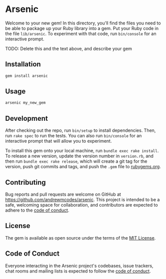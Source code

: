 # Arsenic

Welcome to your new gem! In this directory, you'll find the files you need to be able to package up your Ruby library into a gem. Put your Ruby code in the file `lib/arsenic`. To experiment with that code, run `bin/console` for an interactive prompt.

TODO: Delete this and the text above, and describe your gem

## Installation

```sh
gem install arsenic
```

## Usage

```sh
arsenic my_new_gem
```

## Development

After checking out the repo, run `bin/setup` to install dependencies. Then, run `rake spec` to run the tests. You can also run `bin/console` for an interactive prompt that will allow you to experiment.

To install this gem onto your local machine, run `bundle exec rake install`. To release a new version, update the version number in `version.rb`, and then run `bundle exec rake release`, which will create a git tag for the version, push git commits and tags, and push the `.gem` file to [rubygems.org](https://rubygems.org).

## Contributing

Bug reports and pull requests are welcome on GitHub at https://github.com/andrewmcodes/arsenic. This project is intended to be a safe, welcoming space for collaboration, and contributors are expected to adhere to the [code of conduct](https://github.com/andrewmcodes/arsenic/blob/master/CODE_OF_CONDUCT.md).

## License

The gem is available as open source under the terms of the [MIT License](https://opensource.org/licenses/MIT).

## Code of Conduct

Everyone interacting in the Arsenic project's codebases, issue trackers, chat rooms and mailing lists is expected to follow the [code of conduct](https://github.com/andrewmcodes/arsenic/blob/master/CODE_OF_CONDUCT.md).

